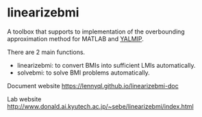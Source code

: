 # linearizebmi

A toolbox that supports to implementation of the overbounding approximation method for MATLAB and [YALMIP](https://github.com/yalmip/YALMIP).

There are 2 main functions.

- linearizebmi: to convert BMIs into sufficient LMIs automatically. 
- solvebmi: to solve BMI problems automatically.

Document website https://lennyql.github.io/linearizebmi-doc

Lab website http://www.donald.ai.kyutech.ac.jp/~sebe/linearizebmi/index.html

